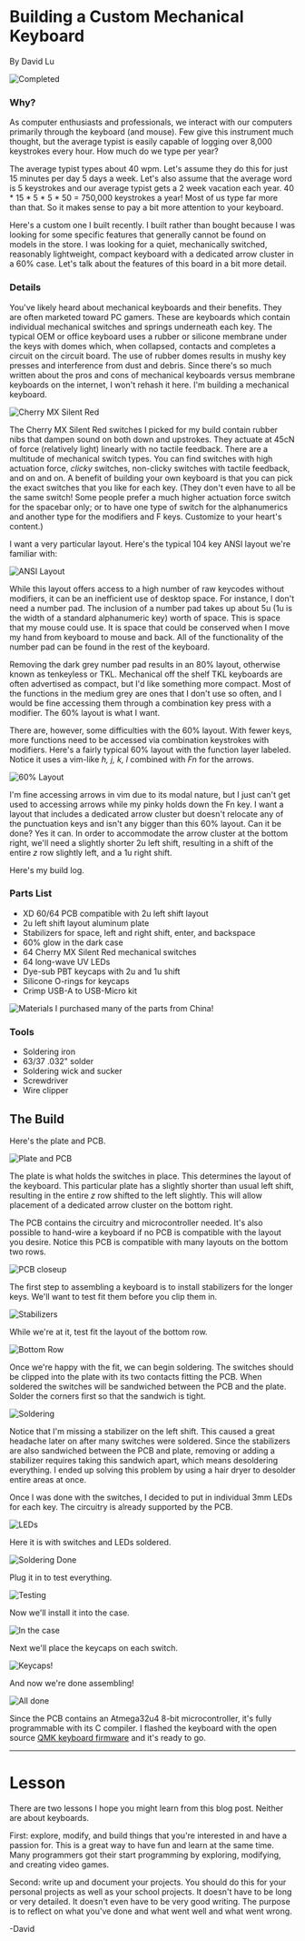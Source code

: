 Building a Custom Mechanical Keyboard
=======
By David Lu

![Completed](DustCover.jpg)

### Why?
As computer enthusiasts and professionals, we interact with our computers primarily through the  keyboard (and mouse). Few give this instrument much thought, but the average typist is easily capable of logging over 8,000 keystrokes every hour. How much do we type per year?

The average typist types about 40 wpm. Let's assume they do this for just 15 minutes per day 5 days a week. Let's also assume that the average word is 5 keystrokes and our average typist gets a 2 week vacation each year. 40 * 15 * 5 * 5 * 50 = 750,000 keystrokes a year! Most of us type far more than that. So it makes sense to pay a bit more attention to your keyboard.

Here's a custom one I built recently. I built rather than bought because I was looking for some specific features that generally cannot be found on models in the store. I was looking for a quiet, mechanically switched, reasonably lightweight, compact keyboard with a dedicated arrow cluster in a 60% case. Let's talk about the features of this board in a bit more detail.


### Details
You've likely heard about mechanical keyboards and their benefits. They are often marketed toward PC gamers. These are keyboards which contain individual mechanical switches and springs underneath each key. The typical OEM or office keyboard uses a rubber or silicone membrane under the keys with domes which, when collapsed, contacts and completes a circuit on the circuit board. The use of rubber domes results in mushy key presses and interference from dust and debris. Since there's so much written about the pros and cons of mechanical keyboards versus membrane keyboards on the internet, I won't rehash it here. I'm building a mechanical keyboard.

![Cherry MX Silent Red](SilentRed.gif)

The Cherry MX Silent Red switches I picked for my build contain rubber nibs that dampen sound on both down and upstrokes. They actuate at 45cN of force (relatively light) linearly with no tactile feedback. There are a multitude of mechanical switch types. You can find switches with high actuation force, *clicky* switches, non-clicky switches with tactile feedback, and on and on. A benefit of building your own keyboard is that you can pick the exact switches that you like for each key. (They don't even have to all be the same switch! Some people prefer a much higher actuation force switch for the spacebar only; or to have one type of switch for the alphanumerics and another type for the modifiers and F keys. Customize to your heart's content.)

I want a very particular layout. Here's the typical 104 key ANSI layout we're familiar with:

 ![ANSI Layout](SizeCompare.png)

While this layout offers access to a high number of raw keycodes without modifiers, it can be an inefficient use of desktop space. For instance, I don't need a number pad. The inclusion of a number pad takes up about 5u (1u is the width of a standard alphanumeric key) worth of space. This is space that my mouse could use. It is space that could be conserved when I move my hand from keyboard to mouse and back. All of the functionality of the number pad can be found in the rest of the keyboard.

Removing the dark grey number pad results in an 80% layout, otherwise known as tenkeyless or TKL. Mechanical off the shelf TKL keyboards are often advertised as compact, but I'd like something more compact. Most of the functions in the medium grey are ones that I don't use so often, and I would be fine accessing them through a combination key press with a modifier. The 60% layout is what I want.

There are, however, some difficulties with the 60% layout. With fewer keys, more functions need to be accessed via combination keystrokes with modifiers. Here's a fairly typical 60% layout with the function layer labeled. Notice it uses a vim-like *h, j, k, l* combined with *Fn* for the arrows.

![60% Layout](Pok3rLayout.png)

I'm fine accessing arrows in vim due to its modal nature, but I just can't get used to accessing arrows while my pinky holds down the Fn key. I want a layout that includes a dedicated arrow cluster but doesn't relocate any of the punctuation keys and isn't any bigger than this 60% layout. Can it be done? Yes it can. In order to accommodate the arrow cluster at the bottom right, we'll need a slightly shorter 2u left shift, resulting in a shift of the entire *z* row slightly left, and a 1u right shift.

Here's my build log.
<br>

### Parts List
* XD 60/64 PCB compatible with 2u left shift layout
* 2u left shift layout aluminum plate
* Stabilizers for space, left and right shift, enter, and backspace
* 60% glow in the dark case
* 64 Cherry MX Silent Red mechanical switches
* 64 long-wave UV LEDs
* Dye-sub PBT keycaps with 2u and 1u shift
* Silicone O-rings for keycaps
* Crimp USB-A to USB-Micro kit

![Materials](Materials.jpg)
I purchased many of the parts from China!

### Tools
* Soldering iron
* 63/37 .032" solder
* Soldering wick and sucker
* Screwdriver
* Wire clipper

## The Build

Here's the plate and PCB.

![Plate and PCB](PlatePCB.jpg)

The plate is what holds the switches in place. This determines the layout of the keyboard. This particular plate has a slightly shorter than usual left shift, resulting in the entire *z* row shifted to the left slightly. This will allow placement of a dedicated arrow cluster on the bottom right.

The PCB contains the circuitry and microcontroller needed. It's also possible to hand-wire a keyboard if no PCB is compatible with the layout you desire. Notice this PCB is compatible with many layouts on the bottom two rows.

![PCB closeup](PCBclose.jpg)

The first step to assembling a keyboard is to install stabilizers for the longer keys. We'll want to test fit them before you clip them in.

![Stabilizers](Stabs.jpg)

While we're at it, test fit the layout of the bottom row.

![Bottom Row](BottomRow.jpg)

Once we're happy with the fit, we can begin soldering. The switches should be clipped into the plate with its two contacts fitting the PCB. When soldered the switches will be sandwiched between the PCB and the plate. Solder the corners first so that the sandwich is tight.

![Soldering](Soldering.jpg)

Notice that I'm missing a stabilizer on the left shift. This caused a great headache later on after many switches were soldered. Since the stabilizers are also sandwiched between the PCB and plate, removing or adding a stabilizer requires taking this sandwich apart, which means desoldering everything. I ended up solving this problem by using a hair dryer to desolder entire areas at once.

Once I was done with the switches, I decided to put in individual 3mm LEDs for each key. The circuitry is already supported by the PCB.

![LEDs](LEDleads.jpg)

Here it is with switches and LEDs soldered.

![Soldering Done](Switches.jpg)

Plug it in to test everything.

![Testing](Lights.jpg)

Now we'll install it into the case.

![In the case](InCase.jpg)

Next we'll place the keycaps on each switch.

![Keycaps!](Keycaps.jpg)

And now we're done assembling!

![All done](AllDone.jpg)

Since the PCB contains an Atmega32u4 8-bit microcontroller, it's fully programmable with its C compiler. I flashed the keyboard with the open source [QMK keyboard firmware](https://github.com/qmk/qmk_firmware) and it's ready to go.

-------

Lesson
=======

There are two lessons I hope you might learn from this blog post. Neither are about keyboards.

First: explore, modify, and build things that you're interested in and have a passion for. This is a great way to have fun and learn at the same time. Many programmers got their start programming by exploring, modifying, and creating video games.

Second: write up and document your projects. You should do this for your personal projects as well as your school projects. It doesn't have to be long or very detailed. It doesn't even have to be very good writing. The purpose is to reflect on what you've done and what went well and what went wrong.

-David
